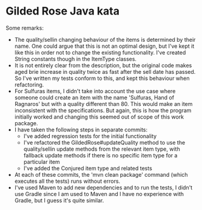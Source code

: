 # Gilded Rose Java kata

Some remarks:
* The quality/sellin changing behaviour of the items is determined by their name. One could argue that this is not an optimal design, but I've kept it like this in order not to change the existing functionality. I've created String constants though in the ItemType classes.
* It is not entirely clear from the description, but the original code makes aged brie increase in quality twice as fast after the sell date has passed. So I've written my tests conform to this, and kept this behaviour when refactoring.
* For Sulfuras items, I didn't take into account the use case where someone could create an item with the name 'Sulfuras, Hand of Ragnaros' but with a quality different than 80. This would make an item inconsistent with the specifications. But again, this is how the program initially worked and changing this seemed out of scope of this work package.
* I have taken the following steps in separate commits:
  * I've added regression tests for the initial functionality
  * I've refactored the GildedRose#updateQuality method to use the quality/sellin update methods from the relevant item type, with fallback update methods if there is no specific item type for a particular item
  * I've added the Conjured item type and related tests
* At each of these commits, the 'mvn clean package' command (which executes all the tests) runs without errors.
* I've used Maven to add new dependencies and to run the tests, I didn't use Gradle since I am used to Maven and I have no experience with Gradle, but I guess it's quite similar.
